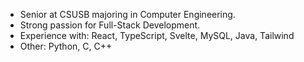 - Senior at CSUSB majoring in Computer Engineering.
- Strong passion for Full-Stack Development. 
- Experience with: React, TypeScript, Svelte, MySQL, Java, Tailwind
- Other: Python, C, C++
